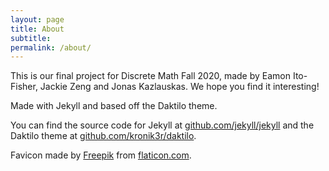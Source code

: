 ```yaml
---
layout: page
title: About
subtitle: 
permalink: /about/
---
```


This is our final project for Discrete Math Fall 2020, made by Eamon Ito-Fisher, Jackie Zeng and Jonas Kazlauskas. We hope you find it interesting!

Made with Jekyll and based off the Daktilo theme.

You can find the source code for Jekyll at [github.com/jekyll/jekyll](https://github.com/jekyll/jekyll) and the Daktilo theme at [github.com/kronik3r/daktilo](https://github.com/kronik3r/daktilo).

Favicon made by <a href="https://www.flaticon.com/authors/freepik" title="Freepik">Freepik</a> from <a href="https://www.flaticon.com/" title="Flaticon">flaticon.com</a>.
